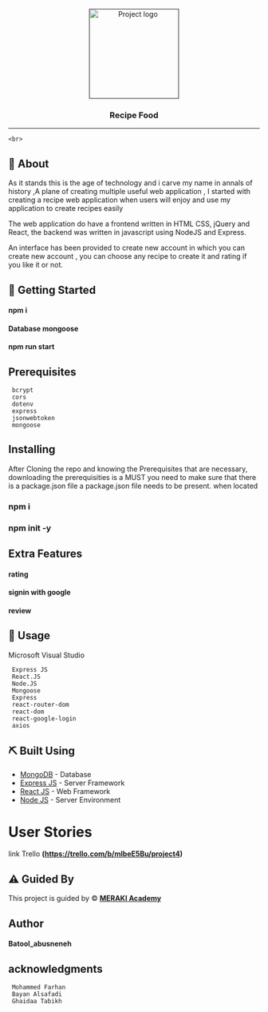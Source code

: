 <p align="center">
  <a href="" rel="noopener">
 <img width=180px height=180px src="https://foodrecipes.inspirythemes.com/bootstrap/wp-content/uploads/sites/3/2015/12/logo1.png" alt="Project logo"></a>
</p>

<h3 align="center">Recipe Food</h3>

---
    <br> 
## 🧐 About <a name = "about"></a>

  As it stands this is the age of technology and i carve my name in annals of history ,A plane of creating multiple useful web application , I started with creating a recipe web application when users will enjoy and use my application to create recipes easily

 The web application do have a frontend written in HTML CSS, jQuery and React, the backend was written in javascript using NodeJS and Express.

 An interface has been provided to create new account in which you can create new account , you can choose any recipe to create it and rating if you like it or not.

## 🏁 Getting Started <a name = "getting_started"></a>

#### npm i
#### Database mongoose
#### npm run start

## Prerequisites


```
 bcrypt
 cors
 dotenv
 express
 jsonwebtoken
 mongoose

```

## Installing

After Cloning the repo and knowing the Prerequisites that are necessary, downloading the prerequisities is a MUST
you need to make sure that there is a package.json file 
a package.json file needs to be present.
when located
 ### npm i
 ### npm init -y
 
## Extra Features
#### rating
#### signin with google
#### review


## 🎈 Usage <a name="usage"></a>

Microsoft Visual Studio
```
 Express JS
 React.JS 
 Node.JS 
 Mongoose
 Express
 react-router-dom
 react-dom
 react-google-login
 axios
```
## ⛏️ Built Using <a name = "built_using"></a>

- [MongoDB](https://www.mongodb.com/) - Database
- [Express JS](https://expressjs.com/) - Server Framework
- [React JS](https://https://reactjs.org/) - Web Framework
- [Node JS](https://nodejs.org/en/) - Server Environment
# User Stories
 link Trello  **(https://trello.com/b/mlbeE5Bu/project4)**

## ⚠️ Guided By <a name = "guided_by"></a>

This project is guided by ©️ **[MERAKI Academy](https://www.meraki-academy.org)**

## Author

#### Batool_abusneneh
## acknowledgments
```
 Mohammed Farhan
 Bayan Alsafadi
 Ghaidaa Tabikh
```
